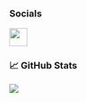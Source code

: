 ### Socials

<p align="left"> <!---<a href="https://www.github.com/izzetmustu" target="_blank" rel="noreferrer"><img src="https://raw.githubusercontent.com/danielcranney/readme-generator/main/public/icons/socials/github.svg" width="32" height="32" /></a> --><a href="https://www.linkedin.com/in/mustafa-izzet-mustu" target="_blank" rel="noreferrer"><img src="https://raw.githubusercontent.com/danielcranney/readme-generator/main/public/icons/socials/linkedin.svg" width="32" height="32" /></a></p>

<!---
### Badges

<a href="https://github.com/izzetmustu" align="left"><img src="https://github-readme-stats.vercel.app/api/top-langs/?username=izzetmustu&langs_count=10&title_color=ef4444&text_color=ffffff&icon_color=0891b2&bg_color=171717&hide_border=true&locale=en&custom_title=Top%20%Languages" alt="Top Languages" /></a>
-->

### 📈 GitHub Stats

![](https://github-readme-streak-stats.herokuapp.com/?user=izzetmustu&theme=light&hide_border=false)<br/>
